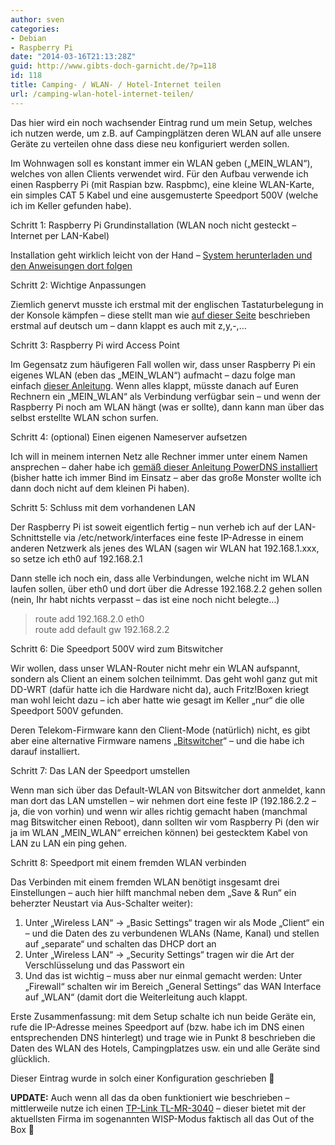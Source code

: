 ```yaml
---
author: sven
categories:
- Debian
- Raspberry Pi
date: "2014-03-16T21:13:28Z"
guid: http://www.gibts-doch-garnicht.de/?p=118
id: 118
title: Camping- / WLAN- / Hotel-Internet teilen
url: /camping-wlan-hotel-internet-teilen/
---
```


Das hier wird ein noch wachsender Eintrag rund um mein Setup, welches ich nutzen werde, um z.B. auf Campingplätzen deren WLAN auf alle unsere Geräte zu verteilen ohne dass diese neu konfiguriert werden sollen.

Im Wohnwagen soll es konstant immer ein WLAN geben („MEIN\_WLAN“), welches von allen Clients verwendet wird. Für den Aufbau verwende ich einen Raspberry Pi (mit Raspian bzw. Raspbmc), eine kleine WLAN-Karte, ein simples CAT 5 Kabel und eine ausgemusterte Speedport 500V (welche ich im Keller gefunden habe).

Schritt 1: Raspberry Pi Grundinstallation (WLAN noch nicht gesteckt – Internet per LAN-Kabel)

Installation geht wirklich leicht von der Hand – [System herunterladen und den Anweisungen dort folgen](http://www.raspbmc.com/download/)

Schritt 2: Wichtige Anpassungen

Ziemlich genervt musste ich erstmal mit der englischen Tastaturbelegung in der Konsole kämpfen – diese stellt man wie [auf dieser Seite](http://sparky0815.de/2012/06/raspberry-pi-erste-schritte-debian/) beschrieben erstmal auf deutsch um – dann klappt es auch mit z,y,-,…

Schritt 3: Raspberry Pi wird Access Point

Im Gegensatz zum häufigeren Fall wollen wir, dass unser Raspberry Pi ein eigenes WLAN (eben das „MEIN\_WLAN“) aufmacht – dazu folge man einfach [dieser Anleitung](http://learn.adafruit.com/setting-up-a-raspberry-pi-as-a-wifi-access-point/install-software). Wenn alles klappt, müsste danach auf Euren Rechnern ein „MEIN\_WLAN“ als Verbindung verfügbar sein – und wenn der Raspberry Pi noch am WLAN hängt (was er sollte), dann kann man über das selbst erstellte WLAN schon surfen.

Schritt 4: (optional) Einen eigenen Nameserver aufsetzen

Ich will in meinem internen Netz alle Rechner immer unter einem Namen ansprechen – daher habe ich [gemäß dieser Anleitung PowerDNS installiert](http://www.ducky-pond.com/posts/2013/Oct/how-to-setup-a-dns-server-with-powerdns-on-raspberry-pi/) (bisher hatte ich immer Bind im Einsatz – aber das große Monster wollte ich dann doch nicht auf dem kleinen Pi haben).

Schritt 5: Schluss mit dem vorhandenen LAN

Der Raspberry Pi ist soweit eigentlich fertig – nun verheb ich auf der LAN-Schnittstelle via /etc/network/interfaces eine feste IP-Adresse in einem anderen Netzwerk als jenes des WLAN (sagen wir WLAN hat 192.168.1.xxx, so setze ich eth0 auf 192.168.2.1

Dann stelle ich noch ein, dass alle Verbindungen, welche nicht im WLAN laufen sollen, über eth0 und dort über die Adresse 192.168.2.2 gehen sollen (nein, Ihr habt nichts verpasst – das ist eine noch nicht belegte…)

> route add 192.168.2.0 eth0  
> route add default gw 192.168.2.2

Schritt 6: Die Speedport 500V wird zum Bitswitcher

Wir wollen, dass unser WLAN-Router nicht mehr ein WLAN aufspannt, sondern als Client an einem solchen teilnimmt. Das geht wohl ganz gut mit DD-WRT (dafür hatte ich die Hardware nicht da), auch Fritz!Boxen kriegt man wohl leicht dazu – ich aber hatte wie gesagt im Keller „nur“ die olle Speedport 500V gefunden.

Deren Telekom-Firmware kann den Client-Mode (natürlich) nicht, es gibt aber eine alternative Firmware namens „[Bitswitcher](http://bitswitcher.sourceforge.net/)“ – und die habe ich darauf installiert.

Schritt 7: Das LAN der Speedport umstellen

Wenn man sich über das Default-WLAN von Bitswitcher dort anmeldet, kann man dort das LAN umstellen – wir nehmen dort eine feste IP (192.186.2.2 – ja, die von vorhin) und wenn wir alles richtig gemacht haben (manchmal mag Bitswitcher einen Reboot), dann sollten wir vom Raspberry Pi (den wir ja im WLAN „MEIN\_WLAN“ erreichen können) bei gestecktem Kabel von LAN zu LAN ein ping gehen.

Schritt 8: Speedport mit einem fremden WLAN verbinden

Das Verbinden mit einem fremden WLAN benötigt insgesamt drei Einstellungen – auch hier hilft manchmal neben dem „Save &amp; Run“ ein beherzter Neustart via Aus-Schalter weiter):

1. Unter „Wireless LAN“ -&gt; „Basic Settings“ tragen wir als Mode „Client“ ein – und die Daten des zu verbundenen WLANs (Name, Kanal) und stellen auf „separate“ und schalten das DHCP dort an
2. Unter „Wireless LAN“ -&gt; „Security Settings“ tragen wir die Art der Verschlüsselung und das Passwort ein
3. Und das ist wichtig – muss aber nur einmal gemacht werden: Unter „Firewall“ schalten wir im Bereich „General Settings“ das WAN Interface auf „WLAN“ (damit dort die Weiterleitung auch klappt.

Erste Zusammenfassung: mit dem Setup schalte ich nun beide Geräte ein, rufe die IP-Adresse meines Speedport auf (bzw. habe ich im DNS einen entsprechenden DNS hinterlegt) und trage wie in Punkt 8 beschrieben die Daten des WLAN des Hotels, Campingplatzes usw. ein und alle Geräte sind glücklich.

Dieser Eintrag wurde in solch einer Konfiguration geschrieben 🙂

**UPDATE:** Auch wenn all das da oben funktioniert wie beschrieben – mittlerweile nutze ich einen [TP-Link TL-MR-3040](http://www.amazon.de/gp/product/B007W7UJTQ?ie=UTF8&camp=1638&creativeASIN=B007W7UJTQ&linkCode=xm2&tag=hundewissende0c) – dieser bietet mit der aktuellsten Firma im sogenannten WISP-Modus faktisch all das Out of the Box 🙂